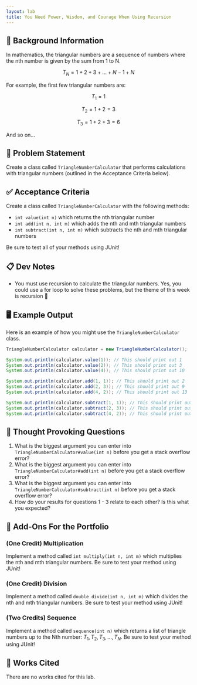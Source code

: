```yaml
---
layout: lab
title: You Need Power, Wisdom, and Courage When Using Recursion
---
```


## 🔖 Background Information

In mathematics, the triangular numbers are a sequence of numbers where the nth number is given by the sum from 1 to N.

$$
T_N = 1 + 2 + 3 + ... + N-1 + N
$$

For example, the first few triangular numbers are:

$$
T_1 = 1
$$

$$
T_2 = 1 + 2 = 3
$$

$$
T_3 = 1 + 2 + 3 = 6
$$

And so on...

## 🎯 Problem Statement

Create a class called `TriangleNumberCalculator` that performs calculations with triangular numbers (outlined in the Acceptance Criteria below).

## ✅ Acceptance Criteria

Create a class called `TriangleNumberCalculator` with the following methods:

* `int value(int n)` which returns the nth triangular number
* `int add(int n, int m)` which adds the nth and mth triangular numbers
* `int subtract(int n, int m)` which subtracts the nth and mth triangular numbers

Be sure to test all of your methods using JUnit!

## 📋 Dev Notes

* You must use recursion to calculate the triangular numbers. Yes, you could use a for loop to solve these problems, but the theme of this week is recursion 🙂

## 🖥️ Example Output

Here is an example of how you might use the `TriangleNumberCalculator` class.

```java
TriangleNumberCalculator calculator = new TriangleNumberCalculator();

System.out.println(calculator.value(1)); // This should print out 1
System.out.println(calculator.value(2)); // This should print out 3
System.out.println(calculator.value(4)); // This should print out 10

System.out.println(calculator.add(1, 1)); // This should print out 2
System.out.println(calculator.add(2, 3)); // This should print out 9
System.out.println(calculator.add(4, 2)); // This should print out 13

System.out.println(calculator.subtract(1, 1)); // This should print out 0
System.out.println(calculator.subtract(2, 3)); // This should print out -3
System.out.println(calculator.subtract(4, 2)); // This should print out 7
```

## 📝 Thought Provoking Questions

1. What is the biggest argument you can enter into `TriangleNumberCalculator#value(int n)` before you get a stack overflow error?
2. What is the biggest argument you can enter into `TriangleNumberCalculator#add(int n)` before you get a stack overflow error?
3. What is the biggest argument you can enter into `TriangleNumberCalculator#subtract(int n)` before you get a stack overflow error?
4. How do your results for questions 1 - 3 relate to each other? Is this what you expected?

## 💼 Add-Ons For the Portfolio

### (One Credit) Multiplication

Implement a method called `int multiply(int n, int m)` which multiplies the nth and mth triangular numbers. Be sure to test your method using JUnit!

### (One Credit) Division

Implement a method called `double divide(int n, int m)` which divides the nth and mth triangular numbers. Be sure to test your method using JUnit!

### (Two Credits) Sequence

Implement a method called `sequence(int n)` which returns a list of triangle numbers up to the Nth number: $T_1, T_2, T_3, ..., T_N$. Be sure to test your method using JUnit!

## 📘 Works Cited

There are no works cited for this lab.
